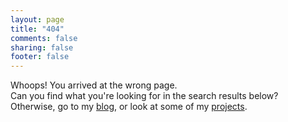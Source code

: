 ```yaml
---
layout: page
title: "404"
comments: false
sharing: false
footer: false
---
```


Whoops! You arrived at the wrong page.  
Can you find what you're looking for in the search results below?  
Otherwise, go to my [blog](/blog), or look at some of my [projects](/projects/).

<div id="results-404"></div>

<script>
$(function() {
  var path = window.location.pathname;
  path = path.replace(/(\.html|\.htm|\.css|\.js)/g, '');
  path = path.replace(/\/|-/g,' ');
  path = path.substr(1); // trim first space

  $('#st-results-container').appendTo($('#results-404'));
  if (path === '404') return;

  $('#st-search-input').val(path);
  setTimeout(function cb() {
    if (window.Swiftype.Util) {
      window.Swiftype.Util.setSearchLocation(path, 1); //setSearchLocation(query, page)
    }
    else {
      setTimeout(cb,500);
    }
  }, 500)
});
</script>
